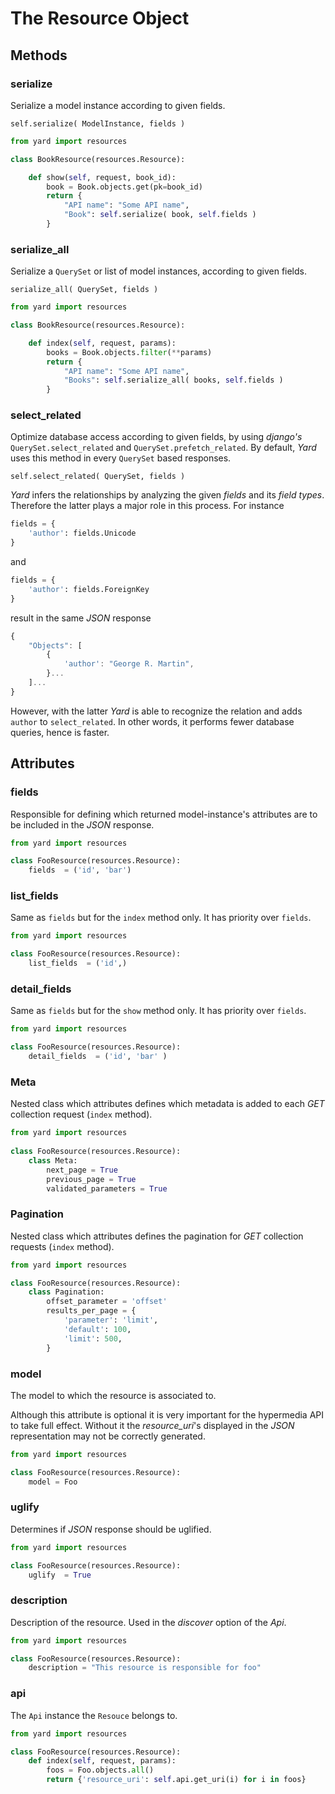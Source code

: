 # The Resource Object


## Methods

### serialize

Serialize a model instance according to given fields. 

    self.serialize( ModelInstance, fields )

```python
from yard import resources

class BookResource(resources.Resource):

    def show(self, request, book_id):
        book = Book.objects.get(pk=book_id)
        return {
            "API name": "Some API name",
            "Book": self.serialize( book, self.fields )
        }
```


### serialize_all

Serialize a `QuerySet` or list of model instances, according to given fields. 

    serialize_all( QuerySet, fields )

```python
from yard import resources

class BookResource(resources.Resource):

    def index(self, request, params):
        books = Book.objects.filter(**params)
        return {
            "API name": "Some API name",
            "Books": self.serialize_all( books, self.fields )
        }
```


### select_related

Optimize database access according to given fields, by using *django's* `QuerySet.select_related` and `QuerySet.prefetch_related`. By default, *Yard* uses this method in every `QuerySet` based responses.

    self.select_related( QuerySet, fields )

*Yard* infers the relationships by analyzing the given *fields* and its *field types*. Therefore the latter plays a major role in this process. For instance

```python
fields = {
    'author': fields.Unicode
}
```

and

```python
fields = {
    'author': fields.ForeignKey
}
```

result in the same *JSON* response

```javascript
{
    "Objects": [
        {
            'author': "George R. Martin",
        }...
    ]...
}
```

However, with the latter *Yard* is able to recognize the relation and adds `author` to `select_related`. In other words, it performs fewer database queries, hence is faster.


## Attributes

### fields

Responsible for defining which returned model-instance's attributes are to be included in the *JSON* response. 

```python 
from yard import resources

class FooResource(resources.Resource):
    fields  = ('id', 'bar')
```


### list_fields

Same as `fields` but for the `index` method only. It has priority over `fields`. 

```python 
from yard import resources

class FooResource(resources.Resource):
    list_fields  = ('id',)
```


### detail_fields

Same as `fields` but for the `show` method only. It has priority over `fields`. 

```python 
from yard import resources

class FooResource(resources.Resource):
    detail_fields  = ('id', 'bar' )
```


### Meta

Nested class which attributes defines which metadata is added to each *GET* collection request (`index` method).

```python
from yard import resources    
    
class FooResource(resources.Resource):
    class Meta:
    	next_page = True
    	previous_page = True
        validated_parameters = True
```


### Pagination

Nested class which attributes defines the pagination for *GET* collection requests (`index` method).

```python  
from yard import resources

class FooResource(resources.Resource):    
    class Pagination:                    
        offset_parameter = 'offset'
        results_per_page = {       
            'parameter': 'limit',       
            'default': 100,
            'limit': 500,        
        }
```


### model

The model to which the resource is associated to. 

Although this attribute is optional it is very important for the hypermedia API to take full effect. Without it the *resource_uri*'s displayed in the *JSON* representation may not be correctly generated.

```python  
from yard import resources

class FooResource(resources.Resource):    
    model = Foo
```


### uglify

Determines if *JSON* response should be uglified. 

```python 
from yard import resources

class FooResource(resources.Resource):
    uglify  = True
```

### description

Description of the resource. Used in the *discover* option of the *Api*.

```python 
from yard import resources

class FooResource(resources.Resource):
    description = "This resource is responsible for foo"
```


### api

The `Api` instance the `Resouce` belongs to.

```python 
from yard import resources

class FooResource(resources.Resource):
    def index(self, request, params):
    	foos = Foo.objects.all()
    	return {'resource_uri': self.api.get_uri(i) for i in foos}
```


